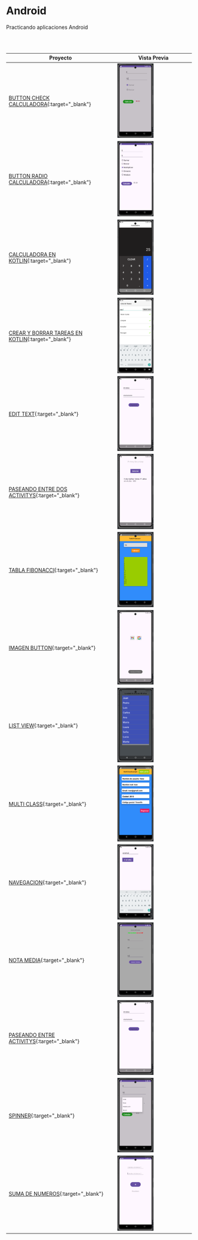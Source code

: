 # Android
Practicando aplicaciones Android

</br>
</br>

| Proyecto | Vista Previa |
|----------|--------------|
| [BUTTON CHECK CALCULADORA](https://github.com/IvBanzaga/ButtonCheckCalcular/tree/18210e1eb0f6df19ad221e16d773545c2fdc18e9){:target="_blank"} | <a href="https://github.com/IvBanzaga/ButtonCheckCalcular/tree/18210e1eb0f6df19ad221e16d773545c2fdc18e9" target="_blank"><img src="https://github.com/IvBanzaga/ButtonCheckCalcular/raw/master/img/captura.png" width="50%"/></a> |
| [BUTTON RADIO CALCULADORA](https://github.com/IvBanzaga/ButtonRadioCalcular/tree/daf8aa49f05baa5d2913349e51707c0a11addc70){:target="_blank"} | <a href="https://github.com/IvBanzaga/ButtonRadioCalcular/tree/daf8aa49f05baa5d2913349e51707c0a11addc70" target="_blank"><img src="https://github.com/IvBanzaga/ButtonRadioCalcular/blob/master/img/captura.png" width="50%"/></a> |
| [CALCULADORA EN KOTLIN](https://github.com/IvBanzaga/MiCalculadora/tree/e2b52f47c8a85342fd86506af94f9a969d44af32){:target="_blank"} | <a href="https://github.com/IvBanzaga/MiCalculadora/tree/e2b52f47c8a85342fd86506af94f9a969d44af32" target="_blank"><img src="https://github.com/IvBanzaga/MICalculadora/raw/main/img/captura.png" width="50%"/></a> |
| [CREAR Y BORRAR TAREAS EN KOTLIN](https://github.com/IvBanzaga/CREAR-BORRAR-TAREA/tree/51cd8ea054da01b77389ed740d61ecce3eaa7d55){:target="_blank"} | <a href="https://github.com/IvBanzaga/CREAR-BORRAR-TAREA/tree/51cd8ea054da01b77389ed740d61ecce3eaa7d55" target="_blank"><img src="https://github.com/IvBanzaga/CREAR-BORRAR-TAREA/raw/master/img/captura.png" width="50%"/></a> |
| [EDIT TEXT](https://github.com/IvBanzaga/ControEditText/tree/5545a0e1aeaf8460d5a907b57043030ebb61f8f0){:target="_blank"} | <a href="https://github.com/IvBanzaga/ControEditText/tree/5545a0e1aeaf8460d5a907b57043030ebb61f8f0" target="_blank"><img src="https://github.com/IvBanzaga/ControEditText/raw/main/img/captura.png" width="50%"/></a> |
| [PASEANDO ENTRE DOS ACTIVITYS](https://github.com/IvBanzaga/TransfereciaDatosEntreActivitys/tree/fc30a00263515d4a700b50cbc9f880f655ef4116){:target="_blank"} | <a href="https://github.com/IvBanzaga/TransfereciaDatosEntreActivitys/tree/fc30a00263515d4a700b50cbc9f880f655ef4116" target="_blank"><img src="https://github.com/IvBanzaga/TransfereciaDatosEntreActivitys/raw/master/img/captura2.png" width="50%"/></a> |
| [TABLA FIBONACCI](https://github.com/IvBanzaga/TablaFibonacci/tree/495742545741711950a03185ca5f36fef9060bd3){:target="_blank"} | <a href="https://github.com/IvBanzaga/TablaFibonacci/tree/495742545741711950a03185ca5f36fef9060bd3" target="_blank"><img src="https://github.com/IvBanzaga/TablaFibonacci/raw/master/img/captura.png" width="50%"/></a> |
| [IMAGEN BUTTON](https://github.com/IvBanzaga/ImagenButton/tree/74fed37b07f0802d3da0d8195761c38b8e21e43e){:target="_blank"} | <a href="https://github.com/IvBanzaga/ImagenButton/tree/74fed37b07f0802d3da0d8195761c38b8e21e43e" target="_blank"><img src="https://github.com/IvBanzaga/ImagenButton/raw/master/img/captura.png" width="50%"/></a> |
| [LIST VIEW](https://github.com/IvBanzaga/ListView/tree/d1ce9cff65f8e9d93f730dfb42049f85e1b6ee0b){:target="_blank"} | <a href="https://github.com/IvBanzaga/ListView/tree/d1ce9cff65f8e9d93f730dfb42049f85e1b6ee0b" target="_blank"><img src="https://github.com/IvBanzaga/ListView/raw/master/img/captura.png" width="50%"/></a> |
| [MULTI CLASS](https://github.com/IvBanzaga/MultiClassExample/tree/0c1ce320beef581448c948be179fd4b1d2283f6d){:target="_blank"} | <a href="https://github.com/IvBanzaga/MultiClassExample/tree/0c1ce320beef581448c948be179fd4b1d2283f6d" target="_blank"><img src="https://github.com/IvBanzaga/MultiClassExample/raw/main/img/captura2.png" width="50%"/></a> |
| [NAVEGACION](https://github.com/IvBanzaga/WebView/tree/b4166b8942a1b0a0d3a811f11c6fe386923e4d15){:target="_blank"} | <a href="https://github.com/IvBanzaga/WebView/tree/b4166b8942a1b0a0d3a811f11c6fe386923e4d15" target="_blank"><img src="https://github.com/IvBanzaga/WebView/raw/master/img/captura.png" width="50%"/></a> |
| [NOTA MEDIA](https://github.com/IvBanzaga/Android_Media_Alumno/tree/cc3c42c00c6dbf622a033da2354d8b21cf7228e4){:target="_blank"} | <a href="https://github.com/IvBanzaga/Android_Media_Alumno/tree/cc3c42c00c6dbf622a033da2354d8b21cf7228e4" target="_blank"><img src="https://github.com/IvBanzaga/Android_Media_Alumno/raw/master/img/captura.png" width="50%"/></a> |
| [PASEANDO ENTRE ACTIVITYS](https://github.com/IvBanzaga/DosActivity/tree/7a6546ff83eb6b33b02e7988823f5edd573d346a){:target="_blank"} | <a href="https://github.com/IvBanzaga/DosActivity/tree/7a6546ff83eb6b33b02e7988823f5edd573d346a" target="_blank"><img src="https://github.com/IvBanzaga/ControEditText/raw/main/img/captura.png" width="50%"/></a> |
| [SPINNER](https://github.com/IvBanzaga/ControlSpinner/tree/5b0811d65a87f79796e66b64f942a936c0b1d4ba){:target="_blank"} | <a href="https://github.com/IvBanzaga/ControlSpinner/tree/5b0811d65a87f79796e66b64f942a936c0b1d4ba" target="_blank"><img src="https://github.com/IvBanzaga/ControlSpinner/raw/master/img/captura.png" width="50%"/></a> |
| [SUMA DE NUMEROS](https://github.com/IvBanzaga/SUMA/tree/02daf45b47acc81241e06b8c853fe7f2fc65ec5a){:target="_blank"} | <a href="https://github.com/IvBanzaga/SUMA/tree/02daf45b47acc81241e06b8c853fe7f2fc65ec5a" target="_blank"><img src="https://github.com/IvBanzaga/SUMA/raw/master/img/captura.png" width="50%"/></a> |
